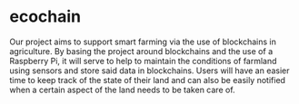 # ecochain
Our project aims to support smart farming via the use of blockchains in agriculture.  By basing the project around blockchains and the use of a Raspberry Pi, it will serve to help to maintain the conditions of farmland using sensors and store said data in blockchains.   Users will have an easier time to keep track of the state of their land and can also be easily notified when a certain aspect of the land needs to be taken care of.
